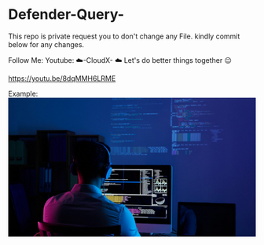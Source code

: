 # Defender-Query-

This repo is private request you to don't change any File. kindly commit below for any changes. 

Follow Me:
Youtube: ☁️-CloudX- ☁️ Let's do better things together 😉

https://youtu.be/8dqMMH6LRME


Example:
![](image.jpg)
